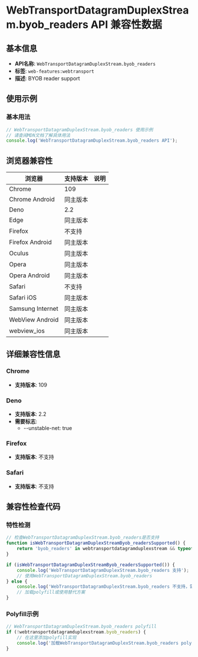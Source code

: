 # WebTransportDatagramDuplexStream.byob_readers API 兼容性数据

## 基本信息

- **API名称**: `WebTransportDatagramDuplexStream.byob_readers`
- **标签**: `web-features:webtransport`
- **描述**: BYOB reader support

## 使用示例

### 基本用法

```javascript
// WebTransportDatagramDuplexStream.byob_readers 使用示例
// 请查阅MDN文档了解具体用法
console.log('WebTransportDatagramDuplexStream.byob_readers API');
```

## 浏览器兼容性

| 浏览器 | 支持版本 | 说明 |
|--------|----------|------|
| Chrome | 109 |  |
| Chrome Android | 同主版本 |  |
| Deno | 2.2 |  |
| Edge | 同主版本 |  |
| Firefox | 不支持 |  |
| Firefox Android | 同主版本 |  |
| Oculus | 同主版本 |  |
| Opera | 同主版本 |  |
| Opera Android | 同主版本 |  |
| Safari | 不支持 |  |
| Safari iOS | 同主版本 |  |
| Samsung Internet | 同主版本 |  |
| WebView Android | 同主版本 |  |
| webview_ios | 同主版本 |  |

## 详细兼容性信息

### Chrome

- **支持版本**: 109

### Deno

- **支持版本**: 2.2
- **需要标志**: 
  - --unstable-net: true

### Firefox

- **支持版本**: 不支持

### Safari

- **支持版本**: 不支持

## 兼容性检查代码

### 特性检测

```javascript
// 检查WebTransportDatagramDuplexStream.byob_readers是否支持
function isWebTransportDatagramDuplexStreamByob_readersSupported() {
    return 'byob_readers' in webtransportdatagramduplexstream && typeof webtransportdatagramduplexstream.byob_readers === 'function';
}

if (isWebTransportDatagramDuplexStreamByob_readersSupported()) {
    console.log('WebTransportDatagramDuplexStream.byob_readers 支持');
    // 使用WebTransportDatagramDuplexStream.byob_readers
} else {
    console.log('WebTransportDatagramDuplexStream.byob_readers 不支持，需要polyfill');
    // 加载polyfill或使用替代方案
}
```

### Polyfill示例

```javascript
// WebTransportDatagramDuplexStream.byob_readers polyfill
if (!webtransportdatagramduplexstream.byob_readers) {
    // 在这里添加polyfill实现
    console.log('加载WebTransportDatagramDuplexStream.byob_readers polyfill');
}
```

